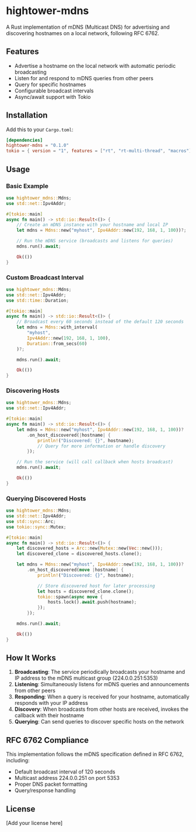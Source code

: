 # hightower-mdns

A Rust implementation of mDNS (Multicast DNS) for advertising and discovering hostnames on a local network, following RFC 6762.

## Features

- Advertise a hostname on the local network with automatic periodic broadcasting
- Listen for and respond to mDNS queries from other peers
- Query for specific hostnames
- Configurable broadcast intervals
- Async/await support with Tokio

## Installation

Add this to your `Cargo.toml`:

```toml
[dependencies]
hightower-mdns = "0.1.0"
tokio = { version = "1", features = ["rt", "rt-multi-thread", "macros"] }
```

## Usage

### Basic Example

```rust
use hightower_mdns::Mdns;
use std::net::Ipv4Addr;

#[tokio::main]
async fn main() -> std::io::Result<()> {
    // Create an mDNS instance with your hostname and local IP
    let mdns = Mdns::new("myhost", Ipv4Addr::new(192, 168, 1, 100))?;

    // Run the mDNS service (broadcasts and listens for queries)
    mdns.run().await;

    Ok(())
}
```

### Custom Broadcast Interval

```rust
use hightower_mdns::Mdns;
use std::net::Ipv4Addr;
use std::time::Duration;

#[tokio::main]
async fn main() -> std::io::Result<()> {
    // Broadcast every 60 seconds instead of the default 120 seconds
    let mdns = Mdns::with_interval(
        "myhost",
        Ipv4Addr::new(192, 168, 1, 100),
        Duration::from_secs(60)
    )?;

    mdns.run().await;

    Ok(())
}
```

### Discovering Hosts

```rust
use hightower_mdns::Mdns;
use std::net::Ipv4Addr;

#[tokio::main]
async fn main() -> std::io::Result<()> {
    let mdns = Mdns::new("myhost", Ipv4Addr::new(192, 168, 1, 100))?
        .on_host_discovered(|hostname| {
            println!("Discovered: {}", hostname);
            // Query for more information or handle discovery
        });

    // Run the service (will call callback when hosts broadcast)
    mdns.run().await;

    Ok(())
}
```

### Querying Discovered Hosts

```rust
use hightower_mdns::Mdns;
use std::net::Ipv4Addr;
use std::sync::Arc;
use tokio::sync::Mutex;

#[tokio::main]
async fn main() -> std::io::Result<()> {
    let discovered_hosts = Arc::new(Mutex::new(Vec::new()));
    let discovered_clone = discovered_hosts.clone();

    let mdns = Mdns::new("myhost", Ipv4Addr::new(192, 168, 1, 100))?
        .on_host_discovered(move |hostname| {
            println!("Discovered: {}", hostname);

            // Store discovered host for later processing
            let hosts = discovered_clone.clone();
            tokio::spawn(async move {
                hosts.lock().await.push(hostname);
            });
        });

    mdns.run().await;

    Ok(())
}
```

## How It Works

1. **Broadcasting**: The service periodically broadcasts your hostname and IP address to the mDNS multicast group (224.0.0.251:5353)
2. **Listening**: Simultaneously listens for mDNS queries and announcements from other peers
3. **Responding**: When a query is received for your hostname, automatically responds with your IP address
4. **Discovery**: When broadcasts from other hosts are received, invokes the callback with their hostname
5. **Querying**: Can send queries to discover specific hosts on the network

## RFC 6762 Compliance

This implementation follows the mDNS specification defined in RFC 6762, including:
- Default broadcast interval of 120 seconds
- Multicast address 224.0.0.251 on port 5353
- Proper DNS packet formatting
- Query/response handling

## License

[Add your license here]